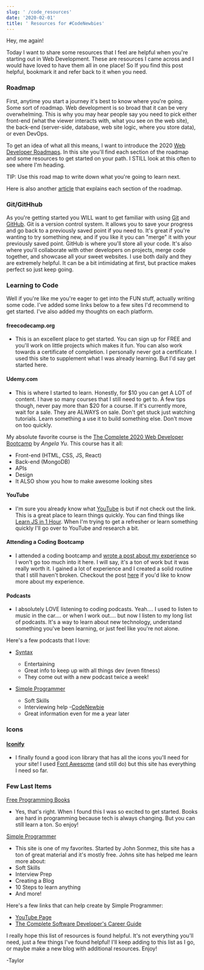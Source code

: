 ```yaml
---
slug: ' /code_resources'
date: '2020-02-01'
title: ' Resources for #CodeNewbies'
---
```

Hey, me again!

Today I want to share some resources that I feel are helpful when you're starting out in Web Development. These are resources I came across and I would have loved to have them all in one place! So If you find this post helpful, bookmark it and refer back to it when you need.

### Roadmap

First, anytime you start a journey it's best to know where you're going. Some sort of roadmap. Web development is so broad that it can be very overwhelming. This is why you may hear people say you need to pick either front-end (what the viewer interacts with, what you see on the web site), the back-end (server-side, database, web site logic, where you store data), or even DevOps. 

To get an idea of what all this means, I want to introduce the 2020 [Web Developer Roadmaps](https://roadmap.sh/https://roadmap.sh/). In this site you'll find each section of the roadmap and some resources to get started on your path. I STILL look at this often to see where I'm heading. 

TIP: Use this road map to write down what you're going to learn next.

Here is also another [article](https://levelup.gitconnected.com/the-2020-web-developer-roadmap-76503ddfb327) that explains each section of the roadmap.

### Git/GitHhub

As you're getting started you WILL want to get familiar with using [Git](https://try.github.io/) and [GitHub](https://github.com/). Git is a version control system. It allows you to save your progress and go back to a previously saved point if you need to. It's great if you're wanting to try something new, and if you like it you can "merge" it with your previously saved point. GitHub is where you'll store all your code. It's also where you'll collaborate with other developers on projects, merge code together, and showcase all your sweet websites. I use both daily and they are extremely helpful. It can be a bit intimidating at first, but practice makes perfect so just keep going. 

### Learning to Code

Well if you're like me you're eager to get into the FUN stuff, actually writing some code. I've added some links below to a few sites I'd recommend to get started. I've also added my thoughts on each platform.

#### freecodecamp.org

* This is an excellent place to get started. You can sign up for FREE and you'll work on little projects which makes it fun. You can also work towards a certificate of completion. I personally never got a certificate. I used this site to supplement what I was already learning. But I'd say get started here.

#### Udemy.com

* This is where I started to learn. Honestly, for $10 you can get A LOT of content. I have so many courses that I still need to get to. A few tips though, never pay more than $20 for a course. If it's currently more, wait for a sale. They are ALWAYS on sale. Don't get stuck just watching tutorials. Learn something a use it to build something else. Don't move on too quickly. 

 My absolute favorite course is the [The Complete 2020 Web Developer Bootcamp](https://www.udemy.com/course/the-complete-web-development-bootcamp/) by *Angela Yu*. This course has it all:

* Front-end (HTML, CSS, JS, React)
* Back-end (MongoDB)
* APIs
* Design
* It ALSO show you how to make awesome looking sites

#### YouTube

* I'm sure you already know what [YouTube](https://youtube.com) is but if not check out the link. This is a great place to learn things quickly. You can find things like [Learn JS in 1 Hour](https://www.youtube.com/watch?v=W6NZfCO5SIk). When I'm trying to get a refresher or learn something quickly I'll go over to YouTube and research a bit.

#### Attending a Coding Bootcamp

* I attended a coding bootcamp and [wrote a post about my experience](https://codewithtaylor.com/posts/bootcamp-my-experience) so I won't go too much into it here. I will say, it's a ton of work but it was really worth it. I gained a lot of experience and I created a solid routine that I still haven't broken. Checkout the post [here](https://codewithtaylor.com/posts/bootcamp-my-experience) if you'd like to know more about my experience.

#### Podcasts

* I absolutely LOVE listening to coding podcasts. Yeah.... I used to listen to music in the car.... or when I work out.... but now I listen to my long list of podcasts. It's a way to learn  about new technology, understand something you've been learning, or just feel like you're not alone. 

Here's a few podcasts that I love:

* [Syntax](https://syntax.fm/) 

  * Entertaining
  * Great info to keep up with all things dev (even fitness)
  * They come out with a new podcast twice a week!
* [Simple Programmer](https://bit.ly/2Ok3eOU)

  * Soft Skills
  * Interviewing help -[CodeNewbie](https://www.codenewbie.org/podcast)
  * Great information even for me a year later

### Icons

#### [Iconify](https://iconify.design/icon-sets/)

* I finally found a good icon library that has all the icons you'll need for your site! I used [Font Awesome](https://fontawesome.com/) (and still do) but this site has everything I need so far.

### Few Last Items

[Free Programming Books](https://ebookfoundation.github.io/free-programming-books/) 

* Yes, that's right. When I found this I was so excited to get started. Books are hard in programming because tech is always changing. But you can still learn a ton. So enjoy!

[Simple Programmer](https://simpleprogrammer.com/)

* This site is one of my favorites. Started by John Sonmez, this site has a ton of great material and it's mostly free. Johns site has helped me learn more about:
* Soft Skills
* Interview Prep
* Creating a Blog
* 10 Steps to learn anything
* And more!

Here's a few links that can help create by Simple Programmer:

* [YouTube Page](https://www.youtube.com/channel/UCRxWW_Ncs308nW4An23Yeig)
* [The Complete Software Developer's Career Guide](https://amzn.to/2RO0U4I)

I really hope this list of resources is found helpful. It's not everything you'll need, just a few things I've found helpful! I'll keep adding to this list as I go, or maybe make a new blog with additional resources. Enjoy!

\-Taylor
